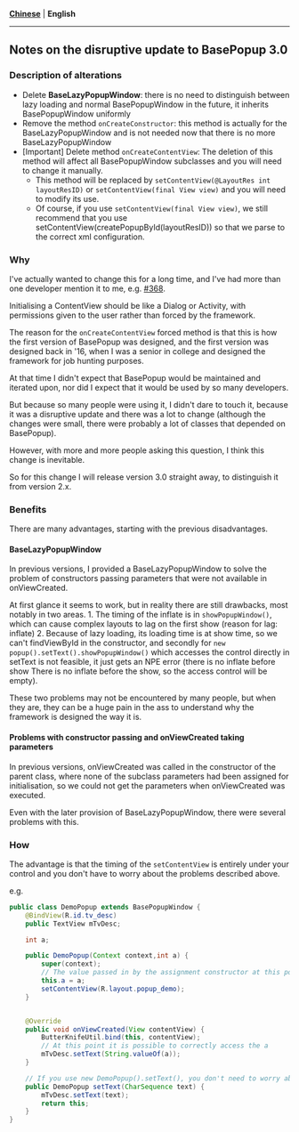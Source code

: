[**Chinese**](./Update_3.0.md) | **English**

---

## Notes on the disruptive update to BasePopup 3.0

### Description of alterations

   * Delete **BaseLazyPopupWindow**: there is no need to distinguish between lazy loading and normal BasePopupWindow in the future, it inherits BasePopupWindow uniformly
   * Remove the method `onCreateConstructor`: this method is actually for the BaseLazyPopupWindow and is not needed now that there is no more BaseLazyPopupWindow
   * [Important] Delete method `onCreateContentView`: The deletion of this method will affect all BasePopupWindow subclasses and you will need to change it manually.
      * This method will be replaced by `setContentView(@LayoutRes int layoutResID)` or `setContentView(final View view)` and you will need to modify its use.
      * Of course, if you use `setContentView(final View view)`, we still recommend that you use setContentView(createPopupById(layoutResID)) so that we parse to the correct xml configuration.

### Why

I've actually wanted to change this for a long time, and I've had more than one developer mention it to me, e.g. [#368](https://github.com/razerdp/BasePopup/issues/368).

Initialising a ContentView should be like a Dialog or Activity, with permissions given to the user rather than forced by the framework.

The reason for the `onCreateContentView` forced method is that this is how the first version of BasePopup was designed, and the first version was designed back in '16, when I was a senior in college and designed the framework for job hunting purposes.

At that time I didn't expect that BasePopup would be maintained and iterated upon, nor did I expect that it would be used by so many developers.

But because so many people were using it, I didn't dare to touch it, because it was a disruptive update and there was a lot to change (although the changes were small, there were probably a lot of classes that depended on BasePopup).

However, with more and more people asking this question, I think this change is inevitable.

So for this change I will release version 3.0 straight away, to distinguish it from version 2.x.


### Benefits

There are many advantages, starting with the previous disadvantages.

#### BaseLazyPopupWindow

In previous versions, I provided a BaseLazyPopupWindow to solve the problem of constructors passing parameters that were not available in onViewCreated.

At first glance it seems to work, but in reality there are still drawbacks, most notably in two areas.
    1. The timing of the inflate is in `showPopupWindow()`, which can cause complex layouts to lag on the first show (reason for lag: inflate)
    2. Because of lazy loading, its loading time is at show time, so we can't findViewById in the constructor, and secondly for `new popup().setText().showPopupWindow()` which accesses the control directly in setText is not feasible, it just gets an NPE error (there is no inflate before show There is no inflate before the show, so the access control will be empty).

These two problems may not be encountered by many people, but when they are, they can be a huge pain in the ass to understand why the framework is designed the way it is.

#### Problems with constructor passing and onViewCreated taking parameters

In previous versions, onViewCreated was called in the constructor of the parent class, where none of the subclass parameters had been assigned for initialisation, so we could not get the parameters when onViewCreated was executed.

Even with the later provision of BaseLazyPopupWindow, there were several problems with this.


### How

The advantage is that the timing of the `setContentView` is entirely under your control and you don't have to worry about the problems described above.

e.g.

```java
public class DemoPopup extends BasePopupWindow {
    @BindView(R.id.tv_desc)
    public TextView mTvDesc;

    int a;

    public DemoPopup(Context context,int a) {
        super(context);
        // The value passed in by the assignment constructor at this point
        this.a = a;
        setContentView(R.layout.popup_demo);
    }


    @Override
    public void onViewCreated(View contentView) {
        ButterKnifeUtil.bind(this, contentView);
        // At this point it is possible to correctly access the a
        mTvDesc.setText(String.valueOf(a));
    }

    // If you use new DemoPopup().setText(), you don't need to worry about mTvDesc being empty
    public DemoPopup setText(CharSequence text) {
        mTvDesc.setText(text);
        return this;
    }
}
```
